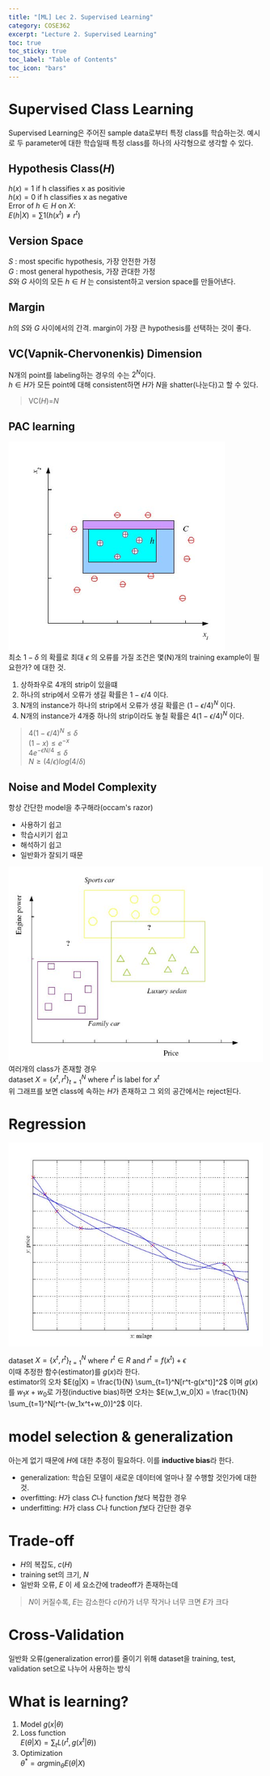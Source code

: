 ```yaml
---
title: "[ML] Lec 2. Supervised Learning"
category: COSE362
excerpt: "Lecture 2. Supervised Learning"
toc: true
toc_sticky: true
toc_label: "Table of Contents"
toc_icon: "bars"
---
```

# Supervised Class Learning
Supervised Learning은 주어진 sample data로부터 특정 class를 학습하는것. 
예시로 두 parameter에 대한 학습일때 특정 class를 하나의 사각형으로 생각할 수 있다.  

## Hypothesis Class($H$)
$h(x) = 1$ if h classifies x as positivie  
$h(x) = 0$ if h classifies x as negative  
Error of $h \in H$ on $X$:  
$E(h|X)=\sum1(h(x^t)\ne r^t)$

## Version Space
$S$ : most specific hypothesis, 가장 안전한 가정  
$G$ : most general hypothesis, 가장 관대한 가정  
$S$와 $G$ 사이의 모든 $h \in H$ 는 consistent하고 version space를 만들어낸다.  

## Margin
$h$의 $S$와 $G$ 사이에서의 간격. margin이 가장 큰 hypothesis를 선택하는 것이 좋다.

## VC(Vapnik-Chervonenkis) Dimension
N개의 point를 labeling하는 경우의 수는 $2^N$이다.  
$h \in H$가 모든 point에 대해 consistent하면 $H$가 $N$을 shatter(나눈다)고 할 수 있다.  
> VC($H$)=$N$

## PAC learning
![PAC model](https://github.com/ho7221/ho7221.github.io/blob/64e2b4af24e4c79ab3d91f31890e05650cc452c6/_posts/images/ML2_PAC.jpg?raw=true)  
최소 $1-\delta$ 의 확률로 최대 $\epsilon$ 의 오류를 가질 조건은 몇(N)개의 training example이 필요한가? 에 대한 것.  
1. 상하좌우로 4개의 strip이 있을떄
2. 하나의 strip에서 오류가 생길 확률은 $1-\epsilon /4$ 이다.
3. N개의 instance가 하나의 strip에서 오류가 생길 확률은 $(1-\epsilon /4)^N$ 이다.
4. N개의 instance가 4개중 하나의 strip이라도 놓칠 확률은 $4(1-\epsilon /4)^N$ 이다.
> $4(1-\epsilon /4)^N \le \delta$  
> $(1-x)\le e^{-x}$  
> $4e^{- \epsilon {N/4}} \le 
\delta$  
> $N\ge (4/\epsilon) log(4/\delta)$

## Noise and Model Complexity
항상 간단한 model을 추구해라(occam's razor)  
- 사용하기 쉽고
- 학습시키기 쉽고
- 해석하기 쉽고
- 일반화가 잘되기 때문

![multiple class](https://github.com/ho7221/ho7221.github.io/blob/64e2b4af24e4c79ab3d91f31890e05650cc452c6/_posts/images/ML2_multiple_class.jpg?raw=true)  
여러개의 class가 존재할 경우  
dataset $X = \{x^t,r^t\}^N_{t=1}$   where $r^t$ is label for $x^t$  
위 그래프를 보면 class에 속하는 $H$가 존재하고 그 외의 공간에서는 reject된다.  

# Regression
![regression](https://github.com/ho7221/ho7221.github.io/blob/64e2b4af24e4c79ab3d91f31890e05650cc452c6/_posts/images/ML2_regression.jpg?raw=true)  

dataset $X = \{x^t,r^t\}^N_{t=1}$  where $r^t \in R$ and $r^t=f(x^t)+\epsilon$  
이때 추정한 함수(estimator)를 $g(x)$라 한다.  
estimator의 오차 $E(g|X) = \frac{1}{N} \sum_{t=1}^N[r^t-g(x^t)]^2$ 이며 $g(x)$를 $w_1x + w_0$로 가정(inductive bias)하면 오차는 $E(w_1,w_0|X) = \frac{1}{N} \sum_{t=1}^N[r^t-(w_1x^t+w_0)]^2$ 이다.  

# model selection & generalization
아는게 없기 때문에 $H$에 대한 추정이 필요하다. 이를 **inductive bias**라 한다.  
- generalization: 학습된 모델이 새로운 데이터에 얼마나 잘 수행할 것인가에 대한 것.
- overfitting: $H$가 class $C$나 function $f$보다 복잡한 경우
- underfitting: $H$가 class $C$나 function $f$보다 간단한 경우

# Trade-off
- $H$의 복잡도, $c(H)$
- training set의 크기, $N$
- 일반화 오류, $E$
이 세 요소간에 tradeoff가 존재하는데  
> $N$이 커질수록, $E$는 감소한다
> $c(H)$가 너무 작거나 너무 크면 $E$가 크다

# Cross-Validation
일반화 오류(generalization error)를 줄이기 위해 dataset을 training, test, validation set으로 나누어 사용하는 방식

# What is learning?
1. Model
    $g(x|\theta)$
2. Loss function  
    $E(\theta|X) = \sum_tL(r^t,g(x^t|\theta))$
3. Optimization  
    $\theta^* = arg \min_\theta E(\theta|X)$